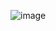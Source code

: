 

![image](http://www.plantuml.com/plantuml/svg/imejJYsoKj2rKuWETdOFZrMmKj1FJotXWl30uYxEHZ1X1Osqn9oSfCJaR4rK5OPW5HcfYJab6MWoCBq0)